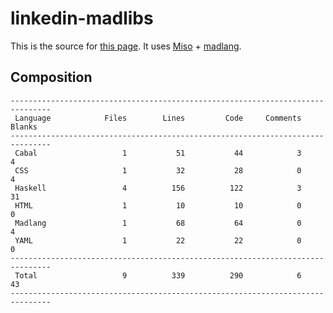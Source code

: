 # linkedin-madlibs

This is the source for [this page](http://vmchale.com/static/linkedin/index.html).
It uses [Miso](https://haskell-miso.org/) + [madlang](https://github.com/vmchale/madlang).

## Composition

```
-------------------------------------------------------------------------------
 Language            Files        Lines         Code     Comments       Blanks
-------------------------------------------------------------------------------
 Cabal                   1           51           44            3            4
 CSS                     1           32           28            0            4
 Haskell                 4          156          122            3           31
 HTML                    1           10           10            0            0
 Madlang                 1           68           64            0            4
 YAML                    1           22           22            0            0
-------------------------------------------------------------------------------
 Total                   9          339          290            6           43
-------------------------------------------------------------------------------
```
